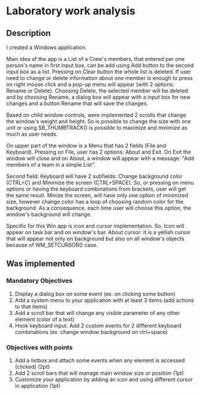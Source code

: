 
# Laboratory work analysis
## Description 
I created a Windows application.

Main idea of the app is a List of a Crew's members, that entered per one person's name in first input box, can be add using Add button to the second input box as a list. Pressing on Clear button the whole list is deleted. If user need to change or delete information about one member is enough to press on right mouse click and a pop-up menu will appear (with 2 options: Rename or Delete). Choosing Delete, the selected member will be deleted and by choosing Rename, a dialog box will appear with a input box for new changes and a button Rename that will save the changes.

Based on child window controls, were implemented 2 scrolls that change the window's weight and height. So is possible to change the size with one unit or using SB_THUMBTRACK() is possible to maximize and minimize as much as user needs.

On upper part of the window is a Menu that has 2 fields (File and Keyboard). Pressing on File, user has 2 options: About and Exit. On Exit the window will close and on About, a window will appear with a message: "Add members of a team in a simple List".

Second field: Keyboard will have 2 subfields: Change background color (CTRL+C) and Minimize the screen (CTRL+SPACE). So, or pressing on menu options or having the keyboard combinations from brackets, user will get the same result. Minize the screen, will have only one option of minimized size, however change color has a loop of choosing random color for the background. As a consequence, each time user will choose this option, the window's background will change.

Specific for this Win app is icon and cursor implementation. So, Icon will appear on task bar and on window's bar. About cursor: it is a yellish cursor that will appear not only on background but also on all window's objects because of WM_SETCURSOR() case.



## Was implemented
### Mandatory Objectives
1. Display a dialog box on some event (ex. on clicking some button)
2. Add a system menu to your application with at least 3 items (add actions to that items)
3. Add a scroll bar that will change any visible parameter of any other element (color of a text)
4. Hook keyboard input. Add 2 custom events for 2 different keyboard combinations (ex. change window background on ctrl+space)

### Objectives with points
1. Add a listbox and attach some events when any element is accessed (clicked) (2pt)
2. Add 2 scroll bars that will manage main window size or position (1pt)
3. Customize your application by adding an icon and using different cursor in application  (1pt)

